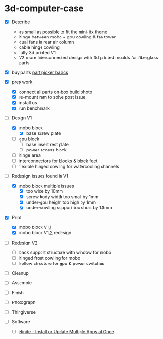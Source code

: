 # 3d-computer-case

- [x] Describe
	- as small as possible to fit the mini-itx theme
	- hinge between mobo + gpu cowling & fan tower
	- dual fans in rear air column
	- cable hinge cowling
	- fully 3d printed V1
	- V2 more interconnected design with 3d printed moulds for fiberglass parts

- [x] buy parts [part picker basics](https://au.pcpartpicker.com/list/t6MXKB)

- [x] prep work
	- [x] connect all parts on-box build [photo](./photos/on-box-build.jpg)
	- [x] re-mount ram to solve post issue
	- [x] install os
	- [x] run benchmark

- [ ] Design V1
	- [x] mobo block
		- [x] base screw plate
	- [ ] gpu block
		- [ ] base insert rest plate
		- [ ] power access block
	- [ ] hinge area
	- [ ] interconnectors for blocks & block feet
	- [ ] flexible hinged cowling for watercooling channels

- [ ] Redesign issues found in V1
	- [x] mobo block [multiple](./photos/mobo-block-width-issues.jpg) [issues](./photos/mobo-block-screw-issue.jpg)
		- [x] too wide by 10mm 
		- [x] screw body width too small by 1mm
		- [x] under-gpu height too high by 1mm
		- [x] under-cowling support too short by 1.5mm

- [x] Print
	- [x] mobo block V1[.1](./files/mobo-holder-v1.1.stl)
	- [x] mobo block V1[.2](./files/mobo-holder-v1.2.stl) redesign

- [ ] Redesign V2
	- [ ] back support structure with window for mobo
	- [ ] hinged front cowling for mobo
	- [ ] hollow structure for gpu & power switches

- [ ] Cleanup

- [ ] Assemble

- [ ] Finish

- [ ] Photograph

- [ ] Thingiverse



- [ ] Software
	- [ ] [Ninite - Install or Update Multiple Apps at Once](https://ninite.com/)

